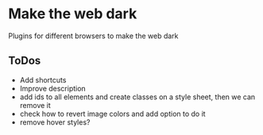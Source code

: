 # Make the web dark

Plugins for different browsers to make the web dark

## ToDos

* Add shortcuts
* Improve description
* add ids to all elements and create classes on a style sheet, then we can remove it
* check how to revert image colors and add option to do it
* remove hover styles?
